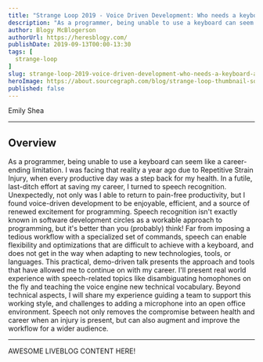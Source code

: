 ```yaml
---
title: "Strange Loop 2019 - Voice Driven Development: Who needs a keyboard anyway?"
description: "As a programmer, being unable to use a keyboard can seem like a career-ending limitation. I was facing that reality a year ago due to Repetitive Strain Injury, when every productive day was a step back for my health. In a futile, last-ditch effort at saving my career, I turned to speech recognition. Unexpectedly, not only was I able to return to pain-free productivity, but I found voice-driven development to be enjoyable, efficient, and a source of renewed excitement for programming. Speech recognition isn't exactly known in software development circles as a workable approach to programming, but it's better than you (probably) think! Far from imposing a tedious workflow with a specialized set of commands, speech can enable flexibility and optimizations that are difficult to achieve with a keyboard, and does not get in the way when adapting to new technologies, tools, or languages. This practical, demo-driven talk presents the approach and tools that have allowed me to continue on with my career. I'll present real world experience with speech-related topics like disambiguating homophones on the fly and teaching the voice engine new technical vocabulary. Beyond technical aspects, I will share my experience guiding a team to support this working style, and challenges to adding a microphone into an open office environment. Speech not only removes the compromise between health and career when an injury is present, but can also augment and improve the workflow for a wider audience."
author: Blogy McBlogerson
authorUrl: https://heresblogy.com/
publishDate: 2019-09-13T00:00-13:30
tags: [
  strange-loop
]
slug: strange-loop-2019-voice-driven-development-who-needs-a-keyboard-anyway
heroImage: https://about.sourcegraph.com/blog/strange-loop-thumbnail-square-v2.jpg
published: false
---
```


<div className="container p-0 liveblog-presenters">
  <div className="row m-0">
      <p className=" mr-12 m-0">
        <span className="liveblog-presenters__name">Emily Shea</span>
        <a href="https://twitter.com/yomilly" target="_blank" title="Twitter"><i className="fa fa-twitter pr-2"></i></a>
        <a href="https://github.com/2shea" target="_blank" title="GitHub"><i className="fa fa-github pr-2"></i></a>
      </p>
  </div>
</div>

---

## Overview

As a programmer, being unable to use a keyboard can seem like a career-ending limitation. I was facing that reality a year ago due to Repetitive Strain Injury, when every productive day was a step back for my health. In a futile, last-ditch effort at saving my career, I turned to speech recognition. Unexpectedly, not only was I able to return to pain-free productivity, but I found voice-driven development to be enjoyable, efficient, and a source of renewed excitement for programming. Speech recognition isn't exactly known in software development circles as a workable approach to programming, but it's better than you (probably) think! Far from imposing a tedious workflow with a specialized set of commands, speech can enable flexibility and optimizations that are difficult to achieve with a keyboard, and does not get in the way when adapting to new technologies, tools, or languages. This practical, demo-driven talk presents the approach and tools that have allowed me to continue on with my career. I'll present real world experience with speech-related topics like disambiguating homophones on the fly and teaching the voice engine new technical vocabulary. Beyond technical aspects, I will share my experience guiding a team to support this working style, and challenges to adding a microphone into an open office environment. Speech not only removes the compromise between health and career when an injury is present, but can also augment and improve the workflow for a wider audience.

---

AWESOME LIVEBLOG CONTENT HERE!

